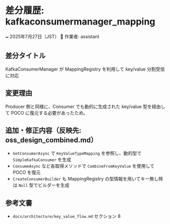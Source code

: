 # 差分履歴: kafkaconsumermanager_mapping

🗕 2025年7月27日（JST）
🧐 作業者: assistant

## 差分タイトル
KafkaConsumerManager が MappingRegistry を利用して key/value 分割受信に対応

## 変更理由
Producer 側と同様に、Consumer でも動的に生成された key/value 型を経由して POCO に復元する必要があったため。

## 追加・修正内容（反映先: oss_design_combined.md）
- `GetConsumerAsync` で `KeyValueTypeMapping` を参照し、動的型で `SimpleKafkaConsumer` を生成
- `ConsumeAsync` など各取得メソッドで `CombineFromKeyValue` を使用して POCO を復元
- `CreateConsumerBuilder` も MappingRegistry の型情報を用いてキー無し時は `Null` 型でビルダーを生成

## 参考文書
- `docs/architecture/key_value_flow.md` セクション 8

